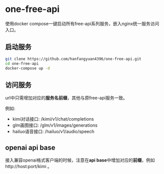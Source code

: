 # one-free-api
使用docker compose一键启动所有free-api系列服务，嵌入nginx统一服务访问入口。

## 启动服务

```sh
git clone https://github.com/hanfangyuan4396/one-free-api.git
cd one-free-api
docker-compose up -d
```

## 访问服务

url中只需增加对应的**服务名前缀**，其他与原free-api服务一致。

例如:
- kimi对话接口: /kimi/v1/chat/completions
- glm画图接口: /glm/v1/images/generations
- hailuo语音接口: /hailuo/v1/audio/speech

## openai api base
接入兼容openai格式客户端的时候，注意在**api base**中增加对应的**前缀**，例如 http://host:port/kimi 。
